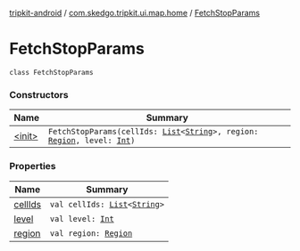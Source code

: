 [tripkit-android](../../index.md) / [com.skedgo.tripkit.ui.map.home](../index.md) / [FetchStopParams](./index.md)

# FetchStopParams

`class FetchStopParams`

### Constructors

| Name | Summary |
|---|---|
| [&lt;init&gt;](-init-.md) | `FetchStopParams(cellIds: `[`List`](https://kotlinlang.org/api/latest/jvm/stdlib/kotlin.collections/-list/index.html)`<`[`String`](https://kotlinlang.org/api/latest/jvm/stdlib/kotlin/-string/index.html)`>, region: `[`Region`](../../com.skedgo.android.common.model/-region/index.md)`, level: `[`Int`](https://kotlinlang.org/api/latest/jvm/stdlib/kotlin/-int/index.html)`)` |

### Properties

| Name | Summary |
|---|---|
| [cellIds](cell-ids.md) | `val cellIds: `[`List`](https://kotlinlang.org/api/latest/jvm/stdlib/kotlin.collections/-list/index.html)`<`[`String`](https://kotlinlang.org/api/latest/jvm/stdlib/kotlin/-string/index.html)`>` |
| [level](level.md) | `val level: `[`Int`](https://kotlinlang.org/api/latest/jvm/stdlib/kotlin/-int/index.html) |
| [region](region.md) | `val region: `[`Region`](../../com.skedgo.android.common.model/-region/index.md) |
